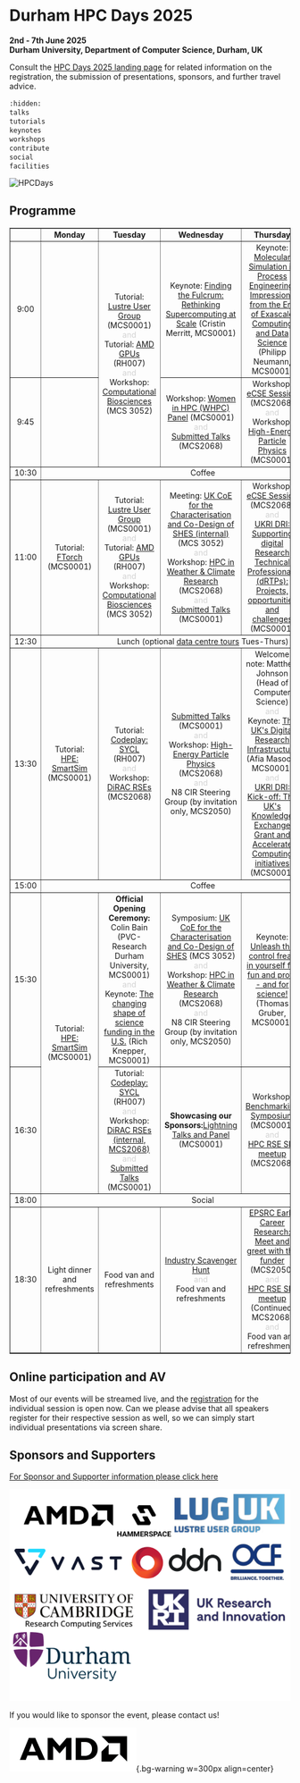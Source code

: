 # Durham HPC Days 2025
**2nd - 7th June 2025**\
**Durham University, Department of Computer Science, Durham, UK**

Consult the [HPC Days 2025 landing page](https://www.durham.ac.uk/research/institutes-and-centres/data-science/events-/durham---hpc-days/) for related information on the registration, the submission of presentations, sponsors, and further travel advice.

```{toctree}
:hidden:
talks
tutorials
keynotes
workshops
contribute
social
facilities
```

![HPCDays](../images/HPC-days-pic.png)

## Programme

<!-- <table border="1" cellspacing="0" cellpadding="5"> -->
<table border="1" style="width: 100%; text-align: center;">
<tr>
  <td></td>
  <td><b>Monday </b></td>
  <td><b>Tuesday </b></td>
  <td><b>Wednesday </b></td>
  <td><b>Thursday </b></td>
  <td><b>Friday </b></td>
  <td><b>Saturday </b></td>
</tr>
<tr>
  <td> 9:00 </td>
  <td> </td>
  <td rowspan="2"> 
    Tutorial: <a href="tutorials.html#lustre-user-group-darshan-profiling-on-lustre">Lustre User Group</a> (MCS0001) 
    <br /><div style="color:LightGrey;font-size=50%">and</div>  
    Tutorial: <a href="tutorials.html#amd-gpus-simplify-your-hpc-application-port-to-gpus-openmp-and-managed-memory-on-amd-mi300a-and-mi300x">AMD GPUs</a> (RH007) 
    <br /><div style="color:LightGrey;font-size=50%">and</div> 
    Workshop: <a href="workshops.html#computational-biosciences">Computational Biosciences</a> (MCS 3052)
  </td>
  <td> Keynote: <a href="keynotes.html#cristin-merritt-chief-marketing-officer-alces-flight-ltd">Finding the Fulcrum: Rethinking Supercomputing at Scale</a> (Cristin Merritt, MCS0001)</td>
  <td> Keynote: <a href="keynotes.html#prof-dr-philipp-neumann">Molecular Simulation in Process Engineering: Impressions from the Era of Exascale Computing and Data Science</a> (Philipp Neumann, MCS0001) </td>
  <td> Keynote: <a href="keynotes.html#dr-katy-clough-stfc-ernest-rutherford-research-fellow">Challenges and Opportunities in HPC for Numerical Relativity</a> (Katy Clough, MCS0001) </td>
  <td rowspan=13> <a href="social.html">Join us for our Saturday Social!</a> </td>
</tr>
<tr>
  <td> 9:45 </td>
  <td>  </td>
  <td> 
    Workshop: <a href="workshops.html#women-in-hpc-whpc">Women in HPC (WHPC) Panel</a> (MCS0001)
    <br /><div style="color:LightGrey;font-size=50%">and</div> 
    <a href="talks.html#wednesday-4-june-2025-09-45-to-10-30">Submitted Talks</a> (MCS2068)
  </td>
  <td> 
    Workshop: <a href="workshops.html#ecse-session">eCSE Session</a> (MCS2068) 
    <br /><div style="color:LightGrey;font-size=50%">and</div>
    Workshop: <a href="workshops.html#id1">High-Energy Particle Physics</a> (MCS0001)
  </td>
  <td> 
    Workshop: <a href="workshops.html#numerical-relativity">Numerical Relativity</a> (MCS0001)
    <br /><div style="color:LightGrey;font-size=50%">and</div>
    Workshop: <a href="workshops.html#id2">Benchmarking Symposium</a> (MCS2068) 
  </td>
</tr> 
<tr>
  <td> 10:30 </td>
  <td colspan="5" align="center">Coffee</td>
</tr>
<tr>
  <td> 11:00 </td>
  <td> Tutorial: <a href="tutorials.html#iccs-ftorch">FTorch</a> (MCS0001) </td>
  <td> 
    Tutorial: <a href="tutorials.html#lustre-user-group-darshan-profiling-on-lustre">Lustre User Group</a> (MCS0001)  
    <br /><div style="color:LightGrey;font-size=50%">and</div> 
    Tutorial: <a href="tutorials.html#amd-gpus-simplify-your-hpc-application-port-to-gpus-openmp-and-managed-memory-on-amd-mi300a-and-mi300x">AMD GPUs</a> (RH007)
    <br /><div style="color:LightGrey;font-size=50%">and</div> 
    Workshop: <a href="workshops.html#computational-biosciences">Computational Biosciences</a> (MCS 3052)
  </td>
  <td> 
    Meeting: <a href="dri.html">UK CoE for the Characterisation and Co-Design of SHES (internal)</a> (MCS 3052) 
    <br /><div style="color:LightGrey;font-size=50%">and</div> 
    Workshop: <a href="workshops.html#hpc-in-weather-climate-research">HPC in Weather & Climate Research</a> (MCS2068) 
    <br /><div style="color:LightGrey;font-size=50%">and</div> 
    <a href="talks.html#wednesday-4-june-2025-11-00-to-12-30">Submitted Talks</a> (MCS0001)
  </td>
  <td> 
    Workshop: <a href="workshops.html#ecse-session">eCSE Session</a> (MCS2068) 
    <br /><div style="color:LightGrey;font-size=50%">and</div>
    <a href="dri.html#supporting-digital-research-technical-professionals-drtps-projects-opportunities-and-challenges">UKRI DRI: Supporting digital Research Technical Professionals (dRTPs): Projects, opportunities and challenges</a> (MCS0001) 
  </td>
  <td> 
    Workshop: <a href="workshops.html#numerical-relativity">Numerical Relativity</a> (MCS0001)  
    <br /><div style="color:LightGrey;font-size=50%">and</div>
    Workshop: <a href="workshops.html#id3">Women in HPC (WHPC) </a> (MCS2068) 
    <br /><div style="color:LightGrey;font-size=50%">and</div>
    EPSRC: Meet the funder (please arrange 1:1s beforehand) (MCS 3052)
  </td>
</tr> 
<tr>
  <td> 12:30 </td>
  <td colspan="5" align="center">Lunch (optional <a href="datacentre.html">data centre tours</a> Tues-Thurs)</td>
</tr>
<tr>
  <td> 13:30 </td>
  <td> Tutorial: <a href="tutorials.html#hpe-smartsim"> HPE: SmartSim</a> (MCS0001) </td>
  <td> 
    Tutorial: <a href="tutorials.html#codeplay-accelerate-your-code-on-gpus-and-more-using-c-and-sycl">Codeplay: SYCL</a> (RH007)
    <br /><div style="color:LightGrey;font-size=50%">and</div> 
    Workshop: <a href="workshops.html#dirac-rses"> DiRAC RSEs </a> (MCS2068)
  </td>
  <td> 
    <a href="talks.html#wednesday-4-june-2025-13-30-to-15-00">Submitted Talks</a> (MCS0001) 
    <br /><div style="color:LightGrey;font-size=50%">and</div> 
    Workshop: <a href="workshops.html#hpc-htc-in-high-energy-physics">High-Energy Particle Physics</a> (MCS2068)
    <br /><div style="color:LightGrey;font-size=50%">and</div>
    N8 CIR Steering Group (by invitation only, MCS2050)
  </td>
  <td> 
    Welcome note: Matthew Johnson (Head of Computer Science)
    <br /><div style="color:LightGrey;font-size=50%">and</div> 
    Keynote: <a href="dri.html#keynote-the-uk-s-digital-research-infrastructure">The UK's Digital Research Infrastructure</a> <br /> (Afia Masood, MCS0001) 
    <br /><div style="color:LightGrey;font-size=50%">and</div> 
    <a href="dri.html#kick-off-the-uk-s-knowledge-exchange-grant-and-accelerate-computing-initiatives">UKRI DRI: Kick-off: The UK's Knowledge Exchange Grant and Accelerate Computing initiatives</a> (MCS0001) 
  </td>
  <td> 
    Workshop: <a href="workshops.html#cosec">CoSeC</a> (MCS0001) 
    <br /><div style="color:LightGrey;font-size=50%">and</div>
    Workshop: <a href="workshops.html#id4">Particle physics</a> (MCS2068) </td>
</tr> 
<tr>
  <td> 15:00 </td>
  <td colspan="5" align="center">Coffee</td>
</tr>
<tr>
  <td> 15:30 </td>
  <td rowspan="2"> Tutorial: <a href="tutorials.html#hpe-smartsim"> HPE: SmartSim</a> (MCS0001) </td>
  <td> 
    <b>Official Opening Ceremony:</b> <br /> Colin Bain (PVC-Research Durham University, MCS0001) 
     <br /><div style="color:LightGrey;font-size=50%">and</div> 
     Keynote: <a href="keynotes.html#knepper">The changing shape of science funding in the U.S.</a> (Rich Knepper, MCS0001)
  </td>
  <td> 
    Symposium: <a href="dri.html">UK CoE for the Characterisation and Co-Design of SHES</a> (MCS 3052)
    <br /><div style="color:LightGrey;font-size=50%">and</div> 
    Workshop: <a href="workshops.html#hpc-in-weather-climate-research">HPC in Weather & Climate Research</a> (MCS2068) 
    <br /><div style="color:LightGrey;font-size=50%">and</div>
    N8 CIR Steering Group (by invitation only, MCS2050)
  </td>
  <td> 
    Keynote: <a href="keynotes.html#thomas-gruber-regionales-rechenzentrum-erlangen-rrze">Unleash the control freak in yourself for fun and profit - and for science!</a> (Thomas Gruber, MCS0001) </td>
  <td> Panel: <a href="workshops.html#cosec">Creating a cohesive distributed Digital Research Infrastructure</a> (MCS0001) </td>
</tr>
<tr>
  <td> 16:30 </td>
  <td> 
    Tutorial: <a href="tutorials.html#codeplay-accelerate-your-code-on-gpus-and-more-using-c-and-sycl">Codeplay: SYCL</a> (RH007) 
    <br /><div style="color:LightGrey;font-size=50%">and</div>  
    Workshop: <a href="workshops.html#dirac-rses">DiRAC RSEs (internal, MCS2068)</a>  
    <br /><div style="color:LightGrey;font-size=50%">and</div>
    <a href="talks.html#tuesday-3-june-2025-16-30-to-17-50">Submitted Talks</a> (MCS0001) </td>
  <td> 
    <b>Showcasing our Sponsors:</b><a href="lightning.html">Lightning Talks and Panel</a> (MCS0001)
  </td>
  <td>
    Workshop: <a href="workshops.html#benchmarking-symposium-benchmarking-of-hpc-systems-for-simulation-and-ai">Benchmarking Symposium</a> (MCS0001)
    <br /><div style="color:LightGrey;font-size=50%">and</div>
    <a href="workshops.html#hpc-rse-sig-meet-up">HPC RSE SIG meetup</a> (MCS2068)
  </td>
</tr>
<tr>
  <td> 18:00 </td>
  <td colspan="5" align="center">Social</td>
</tr>
<tr>
  <td>18:30</td>
  <td> Light dinner and refreshments </td>
  <td> Food van and refreshments </td>
  <td>
    <a href="lightning.html#scavenger-hunt">Industry Scavenger Hunt</a>
    <br /><div style="color:LightGrey;font-size=50%">and</div>
    Food van and refreshments
  </td>
  <td>
    <a href="keynotes.html#christian-oganbule-epsrc">EPSRC Early Career Research: Meet and greet with the funder</a> (MCS2050)
    <br /><div style="color:LightGrey;font-size=50%">and</div>
    <a href="workshops.html#hpc-rse-sig-meet-up">HPC RSE SIG meetup</a> <br />(Continued, MCS2068)
    <br /><div style="color:LightGrey;font-size=50%">and</div>
    Food van and refreshments
  </td>
</tr>
</table>

## Online participation and AV

Most of our events will be streamed live, and the [registration](https://www.canva.com/design/DAGoFjE29xE/L3GYz3LL3ZLcomD9ArYXig/view) for the individual session is open now.
Can we please advise that all speakers register for their respective session as well, so we can simply start individual presentations via screen share.

## Sponsors and Supporters

[For Sponsor and Supporter information please click here](sponsor.md)

![Sponsors](../images/logos.png)



If you would like to sponsor the event, please contact us!

![AnimatedSponsors](../images/animatedhpcdayslogo.gif){.bg-warning w=300px align=center}

